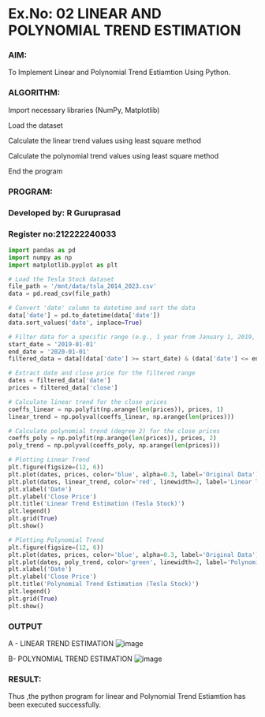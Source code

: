 

# Ex.No: 02 LINEAR AND POLYNOMIAL TREND ESTIMATION

### AIM:
To Implement Linear and Polynomial Trend Estiamtion Using Python.

### ALGORITHM:
Import necessary libraries (NumPy, Matplotlib)

Load the dataset

Calculate the linear trend values using least square method

Calculate the polynomial trend values using least square method

End the program
### PROGRAM:
### Developed by: R Guruprasad
### Register no:212222240033

```python
import pandas as pd
import numpy as np
import matplotlib.pyplot as plt

# Load the Tesla Stock dataset
file_path = '/mnt/data/tsla_2014_2023.csv'
data = pd.read_csv(file_path)

# Convert 'date' column to datetime and sort the data
data['date'] = pd.to_datetime(data['date'])
data.sort_values('date', inplace=True)

# Filter data for a specific range (e.g., 1 year from January 1, 2019, to January 1, 2020)
start_date = '2019-01-01'
end_date = '2020-01-01'
filtered_data = data[(data['date'] >= start_date) & (data['date'] <= end_date)]

# Extract date and close price for the filtered range
dates = filtered_data['date']
prices = filtered_data['close']

# Calculate linear trend for the close prices
coeffs_linear = np.polyfit(np.arange(len(prices)), prices, 1)
linear_trend = np.polyval(coeffs_linear, np.arange(len(prices)))

# Calculate polynomial trend (degree 2) for the close prices
coeffs_poly = np.polyfit(np.arange(len(prices)), prices, 2)
poly_trend = np.polyval(coeffs_poly, np.arange(len(prices)))

# Plotting Linear Trend
plt.figure(figsize=(12, 6))
plt.plot(dates, prices, color='blue', alpha=0.3, label='Original Data')  # Use transparency
plt.plot(dates, linear_trend, color='red', linewidth=2, label='Linear Trend')
plt.xlabel('Date')
plt.ylabel('Close Price')
plt.title('Linear Trend Estimation (Tesla Stock)')
plt.legend()
plt.grid(True)
plt.show()

# Plotting Polynomial Trend
plt.figure(figsize=(12, 6))
plt.plot(dates, prices, color='blue', alpha=0.3, label='Original Data')  # Use transparency
plt.plot(dates, poly_trend, color='green', linewidth=2, label='Polynomial Trend (Degree 2)')
plt.xlabel('Date')
plt.ylabel('Close Price')
plt.title('Polynomial Trend Estimation (Tesla Stock)')
plt.legend()
plt.grid(True)
plt.show()

```

### OUTPUT


A - LINEAR TREND ESTIMATION
![image](https://github.com/user-attachments/assets/5dc41c0c-f89f-427d-94b9-d7a1e803ece7)


B- POLYNOMIAL TREND ESTIMATION
![image](https://github.com/user-attachments/assets/07f35dd7-06dc-4ac1-a057-641154da29df)


### RESULT:
Thus ,the python program for linear and Polynomial Trend Estiamtion has been executed successfully.
